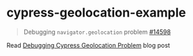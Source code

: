 # cypress-geolocation-example
> Debugging `navigator.geolocation` problem [#14598](https://github.com/cypress-io/cypress/issues/14598)

Read [Debugging Cypress Geolocation Problem](https://glebbahmutov.com/blog/cypress-geolocation/) blog post
